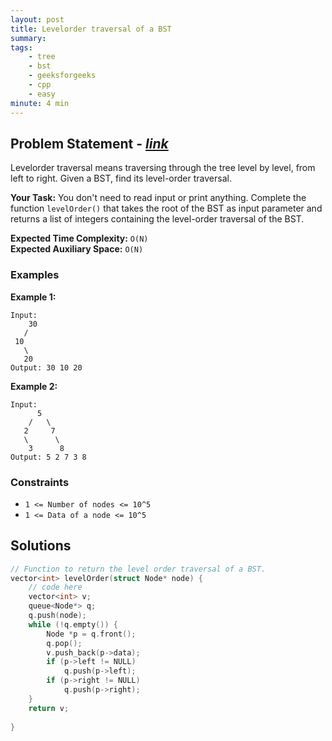 ```yaml
---
layout: post
title: Levelorder traversal of a BST           
summary:
tags:
    - tree
    - bst
    - geeksforgeeks
    - cpp
    - easy
minute: 4 min
---
```


## Problem Statement - [*link*](https://practice.geeksforgeeks.org/problems/levelorder-traversal-of-a-bst/0/?track=DSASP-BST&batchId=154#)  

Levelorder traversal means traversing through the tree level by level, from left to right.
Given a BST, find its level-order traversal. 


**Your Task:** 
You don't need to read input or print anything. Complete the function `levelOrder()` that takes the root of the BST as input parameter and returns a list of integers containing the level-order traversal of the BST.

**Expected Time Complexity:** `O(N)`      
**Expected Auxiliary Space:** `O(N)`  

### Examples

**Example 1:**   
```
Input:
    30
   /
 10
   \ 
   20
Output: 30 10 20
```


**Example 2:**   
```
Input:
      5
    /   \
   2     7
   \      \
    3      8
Output: 5 2 7 3 8

```


### Constraints

+ `1 <= Number of nodes <= 10^5`
+ `1 <= Data of a node <= 10^5`

## Solutions

```cpp
// Function to return the level order traversal of a BST.
vector<int> levelOrder(struct Node* node) {
    // code here
    vector<int> v;
    queue<Node*> q;
    q.push(node);
    while (!q.empty()) {
        Node *p = q.front();
        q.pop();
        v.push_back(p->data);
        if (p->left != NULL)
            q.push(p->left);
        if (p->right != NULL)
            q.push(p->right);
    }
    return v;
    
}
```


